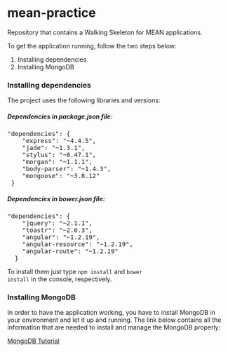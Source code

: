mean-practice
=============

Repository that contains a Walking Skeleton for MEAN applications.

To get the application running, follow the two steps below:

1. Installing dependencies
2. Installing MongoDB

### Installing dependencies

The project uses the following libraries and versions:

##### Dependencies in package.json file:

<pre>
"dependencies": {
    "express": "~4.4.5",
    "jade": "~1.3.1",
    "stylus": "~0.47.1",
    "morgan": "~1.1.1",
    "body-parser": "~1.4.3",
    "mongoose": "~3.8.12"
 }
</pre>

##### Dependencies in bower.json file:

<pre>
"dependencies": {
    "jquery": "~2.1.1",
    "toastr": "~2.0.3",
    "angular": "~1.2.19",
    "angular-resource": "~1.2.19",
    "angular-route": "~1.2.19"
  }
</pre>

To install them just type <code>npm install</code> and <code>bower install</code> in the console, respectively.

### Installing MongoDB
In order to have the application working, you have to install MongoDB in your environment and let it up and running. The link below contains all the information that are needed to install and manage the MongoDB properly:

[MongoDB Tutorial](http://docs.mongodb.org/manual/tutorial/)



